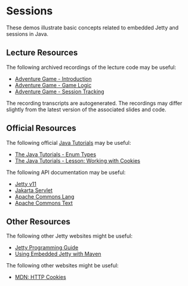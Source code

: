 Sessions
=================================================

These demos illustrate basic concepts related to embedded Jetty and sessions in Java.

## Lecture Resources ##

The following archived recordings of the lecture code may be useful:

  - [Adventure Game - Introduction](https://drive.google.com/file/d/1b5TwbM5J1Y1hBmh7ErV72E8WGcmyMu-L/view?usp=sharing)
  - [Adventure Game - Game Logic](https://drive.google.com/file/d/1ousizKV83c3vlSEObTdwuiyPcga2AhH4/view?usp=sharing)
  - [Adventure Game - Session Tracking](https://drive.google.com/file/d/1VUXAIoeiG6Qkya1OkkbyutjKktyRkKEo/view?usp=sharing)

The recording transcripts are autogenerated. The recordings may differ slightly from the latest version of the associated slides and code.

## Official Resources ##

The following official [Java Tutorials](http://docs.oracle.com/javase/tutorial/index.html) may be useful:

  - [The Java Tutorials - Enum Types](https://docs.oracle.com/javase/tutorial/java/javaOO/enum.html)
  - [The Java Tutorials - Lesson: Working with Cookies](https://docs.oracle.com/javase/tutorial/networking/cookies/)

The following API documentation may be useful:

  - [Jetty v11](https://www.eclipse.org/jetty/javadoc/jetty-11/)
  - [Jakarta Servlet](https://javadoc.io/doc/jakarta.servlet/jakarta.servlet-api/latest/)
  - [Apache Commons Lang](https://commons.apache.org/proper/commons-lang/)
  - [Apache Commons Text](https://commons.apache.org/proper/commons-text/) 

## Other Resources ##

The following other Jetty websites might be useful:

  - [Jetty Programming Guide](https://www.eclipse.org/jetty/documentation/jetty-11/programming-guide/index.html)
  - [Using Embedded Jetty with Maven](https://www.eclipse.org/jetty/documentation/jetty-11/programming-guide/index.html#configuring-embedded-jetty-with-maven)

The following other websites might be useful:

  - [MDN: HTTP Cookies](https://developer.mozilla.org/en-US/docs/Web/HTTP/Cookies)
